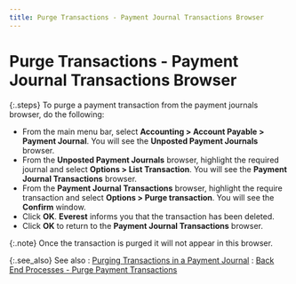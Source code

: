 ```yaml
---
title: Purge Transactions - Payment Journal Transactions Browser
---
```


# Purge Transactions - Payment Journal Transactions Browser


{:.steps}
To purge a payment transaction from the payment  journals browser, do the following:

- From the main  menu bar, select **Accounting &gt; Account 
 Payable &gt; Payment Journal**. You will see the **Unposted 
 Payment Journals** browser.
- From the **Unposted Payment Journals** browser, highlight  the required journal and select **Options 
 &gt; List Transaction**. You will see the **Payment 
 Journal Transactions** browser.
- From the **Payment Journal Transactions** browser,  highlight the require transaction and select **Options 
 &gt; Purge transaction**. You will see the **Confirm**  window.
- Click **OK**. **Everest** informs you that the transaction has been deleted.
- Click **OK** to return to the **Payment 
 Journal Transactions** browser.



{:.note}
Once the transaction is purged it will not appear in this browser.


{:.see_also}
See also
: [Purging  Transactions in a Payment Journal]({{site.acc_baseurl}}/vendor-payments-and-refunds/payment-jrnl-proc/purge-payment-jrnls-trans/purging-trans/del_trans_in_pmnt_jrnl.html)
: [Back  End Processes - Purge Payment Transactions]({{site.acc_baseurl}}/vendor-payments-and-refunds/payment-jrnl-proc/purge-payment-jrnls-trans/purging-trans/backend_proc_del_trans.html)
